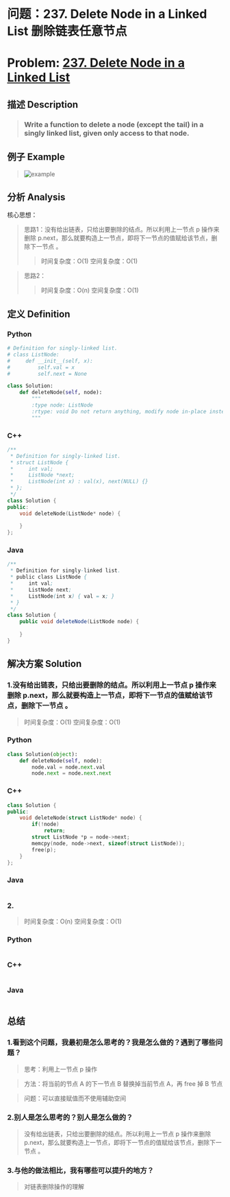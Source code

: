 
# 问题：237. Delete Node in a Linked List 删除链表任意节点
# Problem: [237. Delete Node in a Linked List](https://leetcode.com/problems/delete-node-in-a-linked-list/description/)

## 描述 Description
> ### Write a function to delete a node (except the tail) in a singly linked list, given only access to that node.

## 例子 Example

> ![example](https://github.com/Decalogue/AlgorithmMap/blob/master/img/leetcode/237.png "example")

## 分析 Analysis

核心思想：
> 思路1：没有给出链表，只给出要删除的结点。所以利用上一节点 p 操作来删除 p.next，那么就要构造上一节点，即将下一节点的值赋给该节点，删除下一节点 。
>> 时间复杂度：O(1)
>> 空间复杂度：O(1)

> 思路2：
>> 时间复杂度：O(n)
>> 空间复杂度：O(1)

## 定义 Definition

### Python


```python
# Definition for singly-linked list.
# class ListNode:
#     def __init__(self, x):
#         self.val = x
#         self.next = None

class Solution:
    def deleteNode(self, node):
        """
        :type node: ListNode
        :rtype: void Do not return anything, modify node in-place instead.
        """
```

### C++

```c++
/**
 * Definition for singly-linked list.
 * struct ListNode {
 *     int val;
 *     ListNode *next;
 *     ListNode(int x) : val(x), next(NULL) {}
 * };
 */
class Solution {
public:
    void deleteNode(ListNode* node) {
        
    }
};
```

### Java

```java
/**
 * Definition for singly-linked list.
 * public class ListNode {
 *     int val;
 *     ListNode next;
 *     ListNode(int x) { val = x; }
 * }
 */
class Solution {
    public void deleteNode(ListNode node) {
        
    }
}
```

## 解决方案 Solution

### 1.没有给出链表，只给出要删除的结点。所以利用上一节点 p 操作来删除 p.next，那么就要构造上一节点，即将下一节点的值赋给该节点，删除下一节点 。

> 时间复杂度：O(1)
> 空间复杂度：O(1)

### Python


```python
class Solution(object):
    def deleteNode(self, node):
        node.val = node.next.val
        node.next = node.next.next
```

### C++

```c++
class Solution {
public:
    void deleteNode(struct ListNode* node) {
        if(!node)
            return;
        struct ListNode *p = node->next;
        memcpy(node, node->next, sizeof(struct ListNode));
        free(p);
    }
};
```

### Java

```java

```

### 2.

> 时间复杂度：O(n)
> 空间复杂度：O(1)

### Python


```python

```

### C++

```c++

```

### Java

```Java

```

## 总结

### 1.看到这个问题，我最初是怎么思考的？我是怎么做的？遇到了哪些问题？
> 思考：利用上一节点 p 操作

> 方法：将当前的节点 A 的下一节点 B 替换掉当前节点 A，再 free 掉 B 节点

> 问题：可以直接赋值而不使用辅助空间

### 2.别人是怎么思考的？别人是怎么做的？
> 没有给出链表，只给出要删除的结点。所以利用上一节点 p 操作来删除 p.next，那么就要构造上一节点，即将下一节点的值赋给该节点，删除下一节点 。

### 3.与他的做法相比，我有哪些可以提升的地方？
> 对链表删除操作的理解


```python

```
